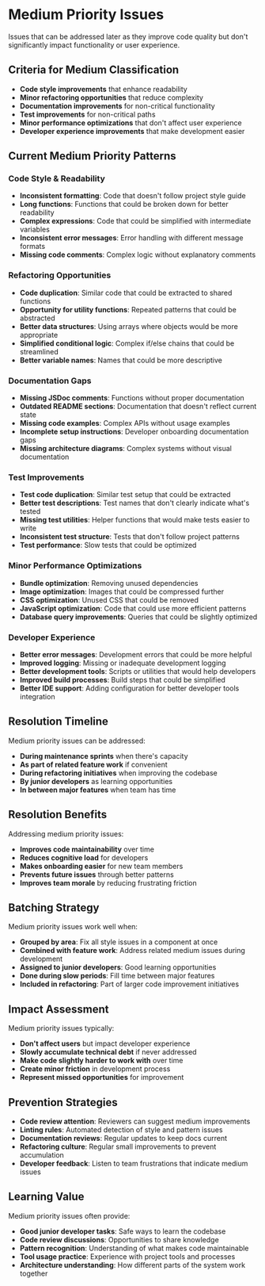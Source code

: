 # Medium Priority Issues

Issues that can be addressed later as they improve code quality but don't significantly impact functionality or user experience.

## Criteria for Medium Classification

- **Code style improvements** that enhance readability
- **Minor refactoring opportunities** that reduce complexity
- **Documentation improvements** for non-critical functionality  
- **Test improvements** for non-critical paths
- **Minor performance optimizations** that don't affect user experience
- **Developer experience improvements** that make development easier

## Current Medium Priority Patterns

### Code Style & Readability
- **Inconsistent formatting**: Code that doesn't follow project style guide
- **Long functions**: Functions that could be broken down for better readability
- **Complex expressions**: Code that could be simplified with intermediate variables
- **Inconsistent error messages**: Error handling with different message formats
- **Missing code comments**: Complex logic without explanatory comments

### Refactoring Opportunities  
- **Code duplication**: Similar code that could be extracted to shared functions
- **Opportunity for utility functions**: Repeated patterns that could be abstracted
- **Better data structures**: Using arrays where objects would be more appropriate
- **Simplified conditional logic**: Complex if/else chains that could be streamlined
- **Better variable names**: Names that could be more descriptive

### Documentation Gaps
- **Missing JSDoc comments**: Functions without proper documentation
- **Outdated README sections**: Documentation that doesn't reflect current state
- **Missing code examples**: Complex APIs without usage examples
- **Incomplete setup instructions**: Developer onboarding documentation gaps
- **Missing architecture diagrams**: Complex systems without visual documentation

### Test Improvements
- **Test code duplication**: Similar test setup that could be extracted
- **Better test descriptions**: Test names that don't clearly indicate what's tested
- **Missing test utilities**: Helper functions that would make tests easier to write
- **Inconsistent test structure**: Tests that don't follow project patterns
- **Test performance**: Slow tests that could be optimized

### Minor Performance Optimizations
- **Bundle optimization**: Removing unused dependencies
- **Image optimization**: Images that could be compressed further
- **CSS optimization**: Unused CSS that could be removed
- **JavaScript optimization**: Code that could use more efficient patterns
- **Database query improvements**: Queries that could be slightly optimized

### Developer Experience
- **Better error messages**: Development errors that could be more helpful
- **Improved logging**: Missing or inadequate development logging
- **Better development tools**: Scripts or utilities that would help developers
- **Improved build processes**: Build steps that could be simplified
- **Better IDE support**: Adding configuration for better developer tools integration

## Resolution Timeline

Medium priority issues can be addressed:
- **During maintenance sprints** when there's capacity
- **As part of related feature work** if convenient
- **During refactoring initiatives** when improving the codebase
- **By junior developers** as learning opportunities
- **In between major features** when team has time

## Resolution Benefits

Addressing medium priority issues:
- **Improves code maintainability** over time
- **Reduces cognitive load** for developers
- **Makes onboarding easier** for new team members
- **Prevents future issues** through better patterns
- **Improves team morale** by reducing frustrating friction

## Batching Strategy

Medium priority issues work well when:
- **Grouped by area**: Fix all style issues in a component at once
- **Combined with feature work**: Address related medium issues during development
- **Assigned to junior developers**: Good learning opportunities
- **Done during slow periods**: Fill time between major features
- **Included in refactoring**: Part of larger code improvement initiatives

## Impact Assessment

Medium priority issues typically:
- **Don't affect users** but impact developer experience
- **Slowly accumulate technical debt** if never addressed
- **Make code slightly harder to work with** over time
- **Create minor friction** in development process
- **Represent missed opportunities** for improvement

## Prevention Strategies

- **Code review attention**: Reviewers can suggest medium improvements
- **Linting rules**: Automated detection of style and pattern issues
- **Documentation reviews**: Regular updates to keep docs current
- **Refactoring culture**: Regular small improvements to prevent accumulation
- **Developer feedback**: Listen to team frustrations that indicate medium issues

## Learning Value

Medium priority issues often provide:
- **Good junior developer tasks**: Safe ways to learn the codebase
- **Code review discussions**: Opportunities to share knowledge
- **Pattern recognition**: Understanding of what makes code maintainable
- **Tool usage practice**: Experience with project tools and processes
- **Architecture understanding**: How different parts of the system work together